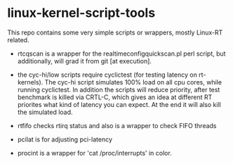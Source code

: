 # linux-kernel-script-tools

This repo contains some very simple scripts or wrappers, mostly Linux-RT related.

* rtcqscan is a wrapper for the realtimeconfigquickscan.pl perl script, but additionally, will grad it from git [at execution].

* the cyc-hi/low scripts require cyclictest (for testing latency on rt-kernels). The cyc-hi script simulates 100% load on all cpu cores, while running cyclictest. In addition the scripts will reduce priority, after test benchmark is killed via CRTL-C, which gives an idea at different RT priorites what kind of latency you can expect. At the end it will also kill the simulated load.
 
* rtfifo checks rtirq status and also is a wrapper to check FIFO threads

* pcilat is for adjusting pci-latency

* procint is a wrapper for 'cat /proc/interrupts' in color.
